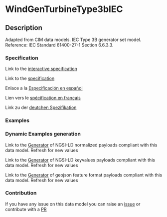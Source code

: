 # WindGenTurbineType3bIEC

## Description 

Adapted from CIM data models. IEC Type 3B generator set model.  Reference: IEC Standard 61400-27-1 Section 6.6.3.3.
### Specification

Link to the [interactive specification](https://swagger.lab.fiware.org/?url=https://smart-data-models.github.io/dataModel.EnergyCIM/WindGenTurbineType3bIEC/swagger.yaml)

Link to the [specification](https://smart-data-models.github.io/dataModel.EnergyCIM/WindGenTurbineType3bIEC/doc/spec.md)

Enlace a la [Especificación en español](https://smart-data-models.github.io/dataModel.EnergyCIM/WindGenTurbineType3bIEC/doc/spec_ES.md)

Lien vers le [spécification en français](https://smart-data-models.github.io/dataModel.EnergyCIM/WindGenTurbineType3bIEC/doc/spec_FR.md)

Link zu der [deutchen Spezifikation](https://smart-data-models.github.io/dataModel.EnergyCIM/WindGenTurbineType3bIEC/doc/spec_DE.md)
### Examples
### Dynamic Examples generation

Link to the [Generator](https://smartdatamodels.org/extra/ngsi-ld_generator_v0.92.php?schemaUrl=https://raw.githubusercontent.com/smart-data-models/dataModel.EnergyCIM/master/WindGenTurbineType3bIEC/schema.json&email=info@smartdatamodels.org) of NGSI-LD normalized payloads compliant with this data model. Refresh for new values

Link to the [Generator](https://smartdatamodels.org/extra/ngsi-ld_generator_keyvalues_v0.92.php?schemaUrl=https://raw.githubusercontent.com/smart-data-models/dataModel.EnergyCIM/master/WindGenTurbineType3bIEC/schema.json&email=info@smartdatamodels.org) of NGSI-LD keyvalues payloads compliant with this data model. Refresh for new values

Link to the [Generator](https://smartdatamodels.org/extra/geojson_features_generator_v1.0.php?schemaUrl=https://raw.githubusercontent.com/smart-data-models/dataModel.EnergyCIM/master/WindGenTurbineType3bIEC/schema.json&email=info@smartdatamodels.org) of geojson feature format payloads compliant with this data model. Refresh for new values
### Contribution

 If you have any issue on this data model you can raise an [issue](https://github.com/smart-data-models/dataModel.EnergyCIM/issues)  or contribute with a [PR](https://github.com/smart-data-models/dataModel.EnergyCIM/pulls)